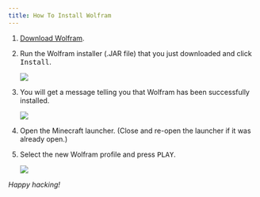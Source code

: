 ```yaml
---
title: How To Install Wolfram
---
```

1. [Download Wolfram](/download/).

2. Run the Wolfram installer (.JAR file) that you just downloaded and click <kbd>Install</kbd>.

   ![](https://cloud.githubusercontent.com/assets/10100202/26793481/7321f704-4a1e-11e7-831b-3e81f3f99a01.png)

3. You will get a message telling you that Wolfram has been successfully installed.

   ![](https://cloud.githubusercontent.com/assets/10100202/26793572/bca8dc26-4a1e-11e7-87fb-61e982e7db0d.png)

4. Open the Minecraft launcher. (Close and re-open the launcher if it was already open.)

5. Select the new Wolfram profile and press <kbd>PLAY</kbd>.

   ![](https://cloud.githubusercontent.com/assets/10100202/24443367/ac91713c-1462-11e7-81e6-7c6d29bf3c9a.png)

_Happy hacking!_
